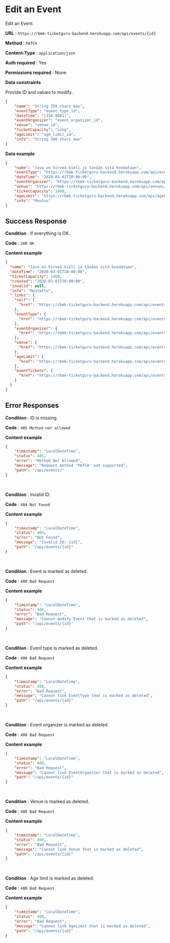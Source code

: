 # Edit an Event

Edit an Event.

**URL** : `https://rbmk-ticketguru-backend.herokuapp.com/api/events/{id}`

**Method** : `PATCH`

**Content-Type** : `application/json`

**Auth required** : Yes

**Permissions required** : None

**Data constraints**

Provide ID and values to modify.

```json
{
    "name": "String 250 chars max",
    "eventType": "event_type_id",
    "dateTime": "[ISO 8601]",
    "eventOrganizer": "event_organizer_id",
    "venue": "venue_id",
    "ticketCapacity": "Long",
    "ageLimit": "age_limit_id",
    "info": "String 500 chars max"
}
```

**Data example**

```json
{
    "name": "Java on hirveä kieli ja tänään sitä koodataan",
    "eventType": "https://rbmk-ticketguru-backend.herokuapp.com/api/eventTypes/1",
    "dateTime": "2020-03-01T20:00:00",
    "eventOrganizer": "https://rbmk-ticketguru-backend.herokuapp.com/api/eventOrganizers/1",
    "venue": "https://rbmk-ticketguru-backend.herokuapp.com/api/venues/1",
    "ticketCapacity": 1000,
    "ageLimit": "https://rbmk-ticketguru-backend.herokuapp.com/api/ageLimits/1",
    "info": "Muutos"
}
```

## Success Response

**Condition** : If everything is OK.

**Code** : `200 OK`

**Content example**

```json
{
  "name": "Java on hirveä kieli ja tänään sitä koodataan",
  "dateTime": "2020-03-01T20:00:00",
  "ticketCapacity": 1000,
  "created": "2020-03-01T20:00:00",
  "invalid": null,
  "info": "Muutettu",
  "_links": {
    "self": {
      "href": "https://rbmk-ticketguru-backend.herokuapp.com/api/events/2"
    },
    "eventType": {
      "href": "https://rbmk-ticketguru-backend.herokuapp.com/api/events/2/eventType"
    },
    "eventOrganizer": {
      "href": "https://rbmk-ticketguru-backend.herokuapp.com/api/events/2/eventOrganizer"
    },
    "venue": {
      "href": "https://rbmk-ticketguru-backend.herokuapp.com/api/events/2/venue"
    },
    "ageLimit": {
      "href": "https://rbmk-ticketguru-backend.herokuapp.com/api/events/2/ageLimit"
    },
    "eventTickets": {
      "href": "https://rbmk-ticketguru-backend.herokuapp.com/api/events/2/eventTickets"
    }
  }
}
```

## Error Responses

**Condition** : ID is missing.

**Code** : `405 Method not allowed`

**Content example**

```json
{
    "timestamp": "LocalDateTime",
    "status": 405,
    "error": "Method Not Allowed",
    "message": "Request method 'PATCH' not supported",
    "path": "/api/events/"
}
```
</br>

**Condition** : Invalid ID.

**Code** : `404 Not Found`

**Content example**

```json
{
    "timestamp": "LocalDateTime",
    "status": 404,
    "error": "Not Found",
    "message": "Invalid ID: {id}",
    "path": "/api/events/{id}"
}
```
</br>

**Condition** : Event is marked as deleted.

**Code** : `400 Bad Request`

**Content example**

```json
{
    "timestamp": "LocalDateTime",
    "status": 400,
    "error": "Bad Request",
    "message": "Cannot modify Event that is marked as deleted",
    "path": "/api/events/{id}"
}
```
</br>

**Condition** : Event type is marked as deleted.

**Code** : `400 Bad Request`

**Content example**

```json
{
    "timestamp": "LocalDateTime",
    "status": 400,
    "error": "Bad Request",
    "message": "Cannot link EventType that is marked as deleted",
    "path": "/api/events/{id}"
}
```
</br>

**Condition** : Event organizer is marked as deleted.

**Code** : `400 Bad Request`

**Content example**

```json
{
    "timestamp": "LocalDateTime",
    "status": 400,
    "error": "Bad Request",
    "message": "Cannot link EventOrganizer that is marked as deleted",
    "path": "/api/events/{id}"
}
```
</br>

**Condition** : Venue is marked as deleted.

**Code** : `400 Bad Request`

**Content example**

```json
{
    "timestamp": "LocalDateTime",
    "status": 400,
    "error": "Bad Request",
    "message": "Cannot link Venue that is marked as deleted",
    "path": "/api/events/{id}"
}
```
</br>

**Condition** : Age limit is marked as deleted.

**Code** : `400 Bad Request`

**Content example**

```json
{
    "timestamp": "LocalDateTime",
    "status": 400,
    "error": "Bad Request",
    "message": "Cannot link AgeLimit that is marked as deleted",
    "path": "/api/events/{id}"
}
```